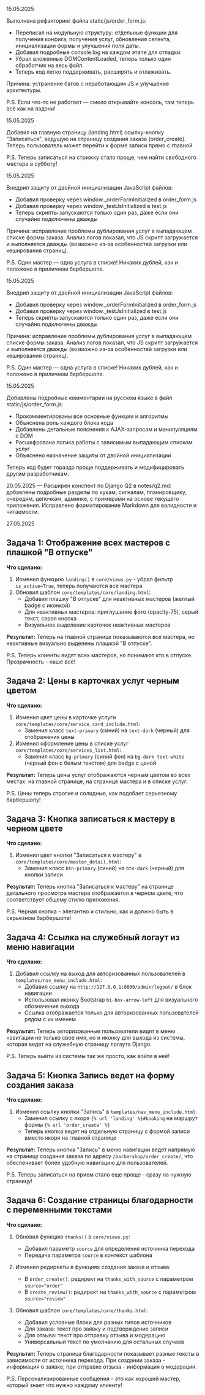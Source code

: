 15.05.2025

Выполнена рефакторинг файла static/js/order_form.js:

- Переписал на модульную структуру: отдельные функции для получения конфига, получения услуг, обновления селекта, инициализации формы и улучшения поля даты.
- Добавил подробные console.log на каждом этапе для отладки.
- Убрал вложенные DOMContentLoaded, теперь только один обработчик на весь файл.
- Теперь код легко поддерживать, расширять и отлаживать.

Причина: устранение багов с неработающим JS и улучшение архитектуры.

P.S. Если что-то не работает — смело открывайте консоль, там теперь всё как на ладони!

15.05.2025

Добавил на главную страницу (landing.html) ссылку-кнопку "Записаться", ведущую на страницу создания заказа (order_create). Теперь пользователь может перейти к форме записи прямо с главной.

P.S. Теперь записаться на стрижку стало проще, чем найти свободного мастера в субботу!

15.05.2025

Внедрил защиту от двойной инициализации JavaScript файлов:

- Добавил проверку через window._orderFormInitialized в order_form.js
- Добавил проверку через window._testJsInitialized в test.js
- Теперь скрипты запускаются только один раз, даже если они случайно подключены дважды

Причина: исправление проблемы дублирования услуг в выпадающем списке формы заказа. Анализ логов показал, что JS скрипт загружается и выполняется дважды (возможно из-за особенностей загрузки или кеширования страниц).

P.S. Один мастер — одна услуга в списке! Никаких дублей, как и положено в приличном барбершопе.

15.05.2025

Внедрил защиту от двойной инициализации JavaScript файлов:

- Добавил проверку через window._orderFormInitialized в order_form.js
- Добавил проверку через window._testJsInitialized в test.js
- Теперь скрипты запускаются только один раз, даже если они случайно подключены дважды

Причина: исправление проблемы дублирования услуг в выпадающем списке формы заказа. Анализ логов показал, что JS скрипт загружается и выполняется дважды (возможно из-за особенностей загрузки или кеширования страниц).

P.S. Один мастер — одна услуга в списке! Никаких дублей, как и положено в приличном барбершопе.

15.05.2025

Добавлены подробные комментарии на русском языке в файл static/js/order_form.js:

- Прокомментированы все основные функции и алгоритмы
- Объяснена роль каждого блока кода
- Добавлены детальные пояснения к AJAX-запросам и манипуляциям с DOM
- Расшифрована логика работы с зависимым выпадающим списком услуг
- Объяснено назначение защиты от двойной инициализации

Теперь код будет гораздо проще поддерживать и модифицировать другим разработчикам.

20.05.2025 — Расширен конспект по Django Q2 в notes/q2.md: добавлены подробные разделы по хукам, сигналам, планировщику, очередям, цепочкам, админке, с примерами на основе текущего приложения. Исправлено форматирование Markdown для валидности и читаемости.

27.05.2025

## Задача 1: Отображение всех мастеров с плашкой "В отпуске"

**Что сделано:**

1. Изменил функцию `landing()` в `core/views.py` - убрал фильтр `is_active=True`, теперь получаются все мастера
2. Обновил шаблон `core/templates/core/landing.html`:
   - Добавил плашку "В отпуске" для неактивных мастеров (желтый badge с иконкой)
   - Для неактивных мастеров: приглушение фото (opacity-75), серый текст, серая кнопка
   - Визуальное выделение карточек неактивных мастеров

**Результат:** Теперь на главной странице показываются все мастера, но неактивные визуально выделены плашкой "В отпуске".

P.S. Теперь клиенты видят всех мастеров, но понимают кто в отпуске. Прозрачность - наше всё!

## Задача 2: Цены в карточках услуг черным цветом

**Что сделано:**

1. Изменил цвет цены в карточке услуги `core/templates/core/service_card_include.html`:
   - Заменил класс `text-primary` (синий) на `text-dark` (черный) для отображения цены
2. Изменил оформление цены в списке услуг `core/templates/core/services_list.html`:
   - Заменил класс `bg-primary` (синий фон) на `bg-dark text-white` (черный фон с белым текстом) для badge с ценой

**Результат:** Теперь цены услуг отображаются черным цветом во всех местах: на главной странице, на странице мастера и в списке услуг.

P.S. Цены теперь строгие и солидные, как подобает серьезному барбершопу!

## Задача 3: Кнопка записаться к мастеру в черном цвете

**Что сделано:**

1. Изменил цвет кнопки "Записаться к мастеру" в `core/templates/core/master_detail.html`:
   - Заменил класс `btn-primary` (синий) на `btn-dark` (черный) для кнопки записи

**Результат:** Теперь кнопка "Записаться к мастеру" на странице детального просмотра мастера отображается в черном цвете, что соответствует общему стилю приложения.

P.S. Черная кнопка - элегантно и стильно, как и должно быть в серьезном барбершопе!

## Задача 4: Ссылка на служебный логаут из меню навигации

**Что сделано:**

1. Добавил ссылку на выход для авторизованных пользователей в `templates/nav_menu_include.html`:
   - Добавил ссылку на `http://127.0.0.1:8000/admin/logout/` в блок навигации
   - Использовал иконку Bootstrap `bi-box-arrow-left` для визуального обозначения выхода
   - Ссылка отображается только для авторизованных пользователей рядом с их именем

**Результат:** Теперь авторизованные пользователи видят в меню навигации не только свое имя, но и иконку для выхода из системы, которая ведет на служебную страницу логаута Django.

P.S. Теперь выйти из системы так же просто, как войти в неё!

## Задача 5: Кнопка Запись ведет на форму создания заказа

**Что сделано:**

1. Изменил ссылку кнопки "Запись" в `templates/nav_menu_include.html`:
   - Заменил ссылку с якоря `{% url 'landing' %}#booking` на маршрут формы `{% url 'order_create' %}`
   - Теперь кнопка ведет на отдельную страницу с формой записи вместо якоря на главной странице

**Результат:** Теперь кнопка "Запись" в меню навигации ведет напрямую на страницу создания заказа по адресу `/barbershop/order_create/`, что обеспечивает более удобную навигацию для пользователей.

P.S. Теперь записаться на прием стало еще проще - сразу на нужную страницу!

## Задача 6: Создание страницы благодарности с переменными текстами

**Что сделано:**

1. Обновил функцию `thanks()` в `core/views.py`:
   - Добавил параметр `source` для определения источника перехода
   - Передача параметра `source` в контекст шаблона

2. Изменил редиректы в функциях создания заказа и отзыва:
   - В `order_create()`: редирект на `thanks_with_source` с параметром `source="order"`
   - В `create_review()`: редирект на `thanks_with_source` с параметром `source="review"`

3. Обновил шаблон `core/templates/core/thanks.html`:
   - Добавил условные блоки для разных типов источников
   - Для заказа: текст про заявку и подтверждение записи
   - Для отзыва: текст про отправку отзыва и модерацию
   - Универсальный текст по умолчанию для остальных случаев

**Результат:** Теперь страница благодарности показывает разные тексты в зависимости от источника перехода. При создании заказа - информация о заявке, при отправке отзыва - информация о модерации.

P.S. Персонализированные сообщения - это как хороший мастер, который знает что нужно каждому клиенту!
